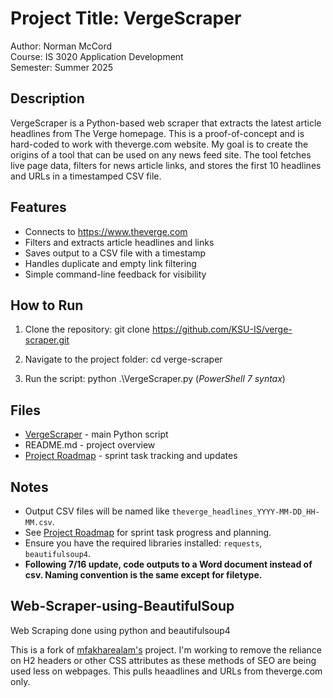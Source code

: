 # Project Title: VergeScraper

Author: Norman McCord  
Course: IS 3020 Application Development  
Semester: Summer 2025  

## Description

VergeScraper is a Python-based web scraper that extracts the latest article headlines from The Verge homepage. This is a proof-of-concept and is hard-coded to work with theverge.com website. My goal is to create the origins of a tool that can be used on any news feed site. The tool fetches live page data, filters for news article links, and stores the first 10 headlines and URLs in a timestamped CSV file.

## Features

- Connects to https://www.theverge.com
- Filters and extracts article headlines and links
- Saves output to a CSV file with a timestamp
- Handles duplicate and empty link filtering
- Simple command-line feedback for visibility

## How to Run

1. Clone the repository:
   git clone https://github.com/KSU-IS/verge-scraper.git

2. Navigate to the project folder:
   cd verge-scraper

3. Run the script:
   python .\VergeScraper.py (*PowerShell 7 syntax*)

## Files

- [VergeScraper](VergeScraper.py) - main Python script
- README.md - project overview
- [Project Roadmap](ProjectRoadmap.md) - sprint task tracking and updates

## Notes

- Output CSV files will be named like `theverge_headlines_YYYY-MM-DD_HH-MM.csv`.
- See [Project Roadmap](ProjectRoadmap.md) for sprint task progress and planning.
- Ensure you have the required libraries installed: `requests`, `beautifulsoup4`.
- **Following 7/16 update, code outputs to a Word document instead of csv.  Naming convention is the same except for filetype.**

## Web-Scraper-using-BeautifulSoup
Web Scraping done using python and beautifulsoup4

This is a fork of [mfakharealam's](https://github.com/mfakharealam/Web-Scraper-using-BeautifulSoup) project.  I'm working to remove the reliance on H2 headers or other CSS attributes as these methods of SEO are being used less on webpages.  This pulls heaadlines and URLs from theverge.com only.    
